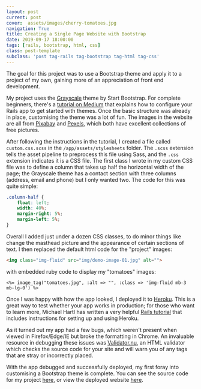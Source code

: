 ```yaml
---
layout: post
current: post
cover:  assets/images/cherry-tomatoes.jpg
navigation: True
title: Creating a Single Page Website with Bootstrap
date: 2019-09-17 18:00:00
tags: [rails, bootstrap, html, css]
class: post-template
subclass: 'post tag-rails tag-bootstrap tag-html tag-css'
---
```


The goal for this project was to use a Bootstrap theme and apply it to a project of my own, gaining more of an appreciation of front end development.

My project uses the [Grayscale](https://startbootstrap.com/themes/grayscale/) theme by Start Bootstrap. For complete beginners, there's a [tutorial on Medium](https://medium.com/@yli0607x/how-to-use-bootstrap-themes-on-ruby-on-rails-in-5-minutes-8e6f9542f6d8) that explains how to configure your Rails app to get started with themes. Once the basic structure was already in place, customising the theme was a lot of fun. The images in the website are all from [Pixabay](https://pixabay.com/) and [Pexels](https://www.pexels.com/), which both have excellent collections of free pictures.

After following the instructions in the tutorial, I created a file called ```custom.css.scss``` in the ```/app/assets/stylesheets``` folder. The ```.scss``` extension tells the asset pipeline to preprocess this file using Sass, and the ```.css``` extension indicates it is a CSS file. The first class I wrote in my custom CSS file was to define a column that takes up half the horizontal width of the page; the Grayscale theme has a contact section with three columns (address, email and phone) but I only wanted two. The code for this was quite simple:

```css
.column-half {
	float: left;
	width: 40%;
	margin-right: 5%;
	margin-left: 5%;
}
```

Overall I added just under a dozen CSS classes, to do minor things like change the masthead picture and the appearance of certain sections of text. I then replaced the default html code for the "project" images:
```html
<img class="img-fluid" src="img/demo-image-01.jpg" alt="">
```
with embedded ruby code to display my "tomatoes" images:
```erb
<%= image_tag("tomatoes.jpg", :alt => "", :class => 'img-fluid mb-3 mb-lg-0') %>
```

Once I was happy with how the app looked, I deployed it to [Heroku](https://www.heroku.com/). This is a great way to test whether your app works in production; for those who want to learn more, Michael Hartl has written a very helpful [Rails tutorial](https://www.railstutorial.org/) that includes instructions for setting up and using Heroku.

As it turned out my app had a few bugs, which weren't present when viewed in Firefox/Edge/IE but broke the formatting in Chrome. An invaluable resource in debugging these issues was [Validator.nu](https://html5.validator.nu/), an HTML validator which checks the source code for your site and will warn you of any tags that are stray or incorrectly placed.

With the app debugged and successfully deployed, my first foray into customising a Bootstrap theme is complete. You can see the source code for my project [here](https://github.com/jenniferanne1991/grayscale_theme_app), or view the deployed website [here](http://tomatoes-of-thomastown.herokuapp.com/).